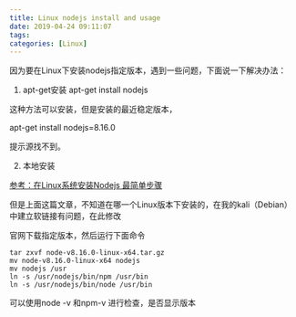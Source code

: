 ```yaml
---
title: Linux nodejs install and usage
date: 2019-04-24 09:11:07
tags:
categories: [Linux]
---
```


因为要在Linux下安装nodejs指定版本，遇到一些问题，下面说一下解决办法：

1. apt-get安装
apt-get install nodejs

这种方法可以安装，但是安装的最近稳定版本，

apt-get install nodejs=8.16.0

提示源找不到。

2. 本地安装

[参考：在Linux系统安装Nodejs 最简单步骤](https://www.cnblogs.com/liuqi/p/6483317.html)

但是上面这篇文章，不知道在哪一个Linux版本下安装的，在我的kali（Debian）中建立软链接有问题，在此修改

官网下载指定版本，然后运行下面命令
```
tar zxvf node-v8.16.0-linux-x64.tar.gz
mv node-v8.16.0-linux-x64 nodejs
mv nodejs /usr
ln -s /usr/nodejs/bin/npm /usr/bin
ln -s /usr/nodejs/bin/node /usr/bin
```
可以使用node -v 和npm-v 进行检查，是否显示版本